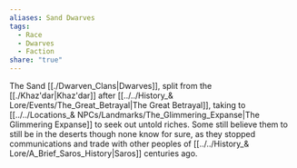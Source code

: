 ```yaml
---
aliases: Sand Dwarves
tags:
  - Race
  - Dwarves
  - Faction
share: "true"
---
```


The Sand [[./Dwarven_Clans|Dwarves]], split from the [[./Khaz'dar|Khaz'dar]] after [[../../History_& Lore/Events/The_Great_Betrayal|The Great Betrayal]], taking to [[../../Locations_& NPCs/Landmarks/The_Glimmering_Expanse|The Glimmering Expanse]] to seek out untold riches. Some still believe them to still be in the deserts though none know for sure, as they stopped communications and trade with other peoples of [[../../History_& Lore/A_Brief_Saros_History|Saros]] centuries ago.